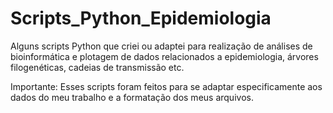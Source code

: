 # Scripts_Python_Epidemiologia
Alguns scripts Python que criei ou adaptei para realização de análises de bioinformática
e plotagem de dados relacionados a epidemiologia, árvores filogenéticas, cadeias de transmissão etc.

Importante: Esses scripts foram feitos para se adaptar especificamente aos dados do meu trabalho e
a formatação dos meus arquivos.
